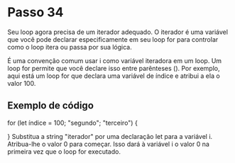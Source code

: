 # Passo 34

Seu loop agora precisa de um iterador adequado. O iterador é uma variável que você pode declarar especificamente em seu loop for para controlar como o loop itera ou passa por sua lógica.

É uma convenção comum usar i como variável iteradora em um loop. Um loop for permite que você declare isso entre parênteses (). Por exemplo, aqui está um loop for que declara uma variável de índice e atribui a ela o valor 100.

## Exemplo de código

for (let índice = 100; "segundo"; "terceiro") {

}
Substitua a string "iterador" por uma declaração let para a variável i. Atribua-lhe o valor 0 para começar. Isso dará à variável i o valor 0 na primeira vez que o loop for executado.